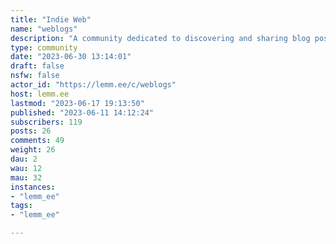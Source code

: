 ```yaml
---
title: "Indie Web" 
name: "weblogs"
description: "A community dedicated to discovering and sharing blog posts from indie web authors. Could serve as a comments section if your blog doesn't have it. Talking about meta and posting tutorials is also welcome :)**Rules:** - Keep content related to the Indie Web- No low effort blog posts- Blog posts should be in English- No far-right authors- Do not copy and paste titles of the blog posts you share, try to rephrase it at least somehow (this rule does **not** apply to any other type of stuff you share)"
type: community
date: "2023-06-30 13:14:01"
draft: false
nsfw: false
actor_id: "https://lemm.ee/c/weblogs"
host: lemm.ee
lastmod: "2023-06-17 19:13:50"
published: "2023-06-11 14:12:24"
subscribers: 119
posts: 26
comments: 49
weight: 26
dau: 2
wau: 12
mau: 32
instances:
- "lemm_ee"
tags: 
- "lemm_ee"

---
```

